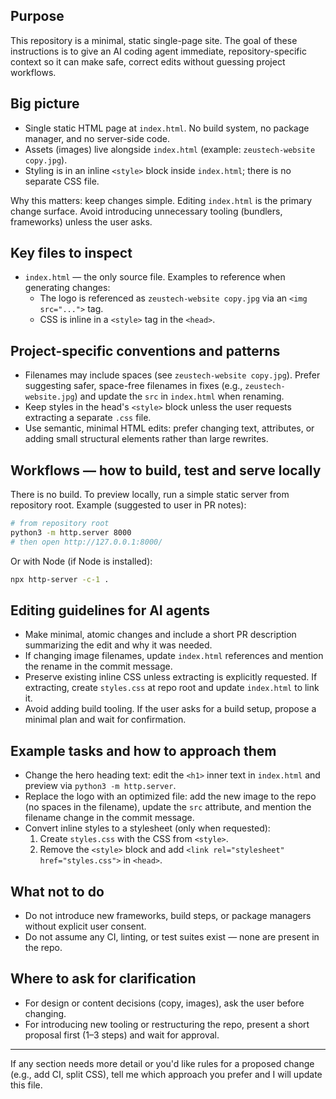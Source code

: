 ## Purpose

This repository is a minimal, static single-page site. The goal of these instructions is to give an AI coding agent immediate, repository-specific context so it can make safe, correct edits without guessing project workflows.

## Big picture

- Single static HTML page at `index.html`. No build system, no package manager, and no server-side code.
- Assets (images) live alongside `index.html` (example: `zeustech-website copy.jpg`).
- Styling is in an inline `<style>` block inside `index.html`; there is no separate CSS file.

Why this matters: keep changes simple. Editing `index.html` is the primary change surface. Avoid introducing unnecessary tooling (bundlers, frameworks) unless the user asks.

## Key files to inspect

- `index.html` — the only source file. Examples to reference when generating changes:
  - The logo is referenced as `zeustech-website copy.jpg` via an `<img src="...">` tag.
  - CSS is inline in a `<style>` tag in the `<head>`.

## Project-specific conventions and patterns

- Filenames may include spaces (see `zeustech-website copy.jpg`). Prefer suggesting safer, space-free filenames in fixes (e.g., `zeustech-website.jpg`) and update the `src` in `index.html` when renaming.
- Keep styles in the head's `<style>` block unless the user requests extracting a separate `.css` file.
- Use semantic, minimal HTML edits: prefer changing text, attributes, or adding small structural elements rather than large rewrites.

## Workflows — how to build, test and serve locally

There is no build. To preview locally, run a simple static server from repository root. Example (suggested to user in PR notes):

```bash
# from repository root
python3 -m http.server 8000
# then open http://127.0.0.1:8000/
```

Or with Node (if Node is installed):

```bash
npx http-server -c-1 .
```

## Editing guidelines for AI agents

- Make minimal, atomic changes and include a short PR description summarizing the edit and why it was needed.
- If changing image filenames, update `index.html` references and mention the rename in the commit message.
- Preserve existing inline CSS unless extracting is explicitly requested. If extracting, create `styles.css` at repo root and update `index.html` to link it.
- Avoid adding build tooling. If the user asks for a build setup, propose a minimal plan and wait for confirmation.

## Example tasks and how to approach them

- Change the hero heading text: edit the `<h1>` inner text in `index.html` and preview via `python3 -m http.server`.
- Replace the logo with an optimized file: add the new image to the repo (no spaces in the filename), update the `src` attribute, and mention the filename change in the commit message.
- Convert inline styles to a stylesheet (only when requested):
  1. Create `styles.css` with the CSS from `<style>`.
  2. Remove the `<style>` block and add `<link rel="stylesheet" href="styles.css">` in `<head>`.

## What not to do

- Do not introduce new frameworks, build steps, or package managers without explicit user consent.
- Do not assume any CI, linting, or test suites exist — none are present in the repo.

## Where to ask for clarification

- For design or content decisions (copy, images), ask the user before changing.
- For introducing new tooling or restructuring the repo, present a short proposal first (1–3 steps) and wait for approval.

---

If any section needs more detail or you'd like rules for a proposed change (e.g., add CI, split CSS), tell me which approach you prefer and I will update this file.
